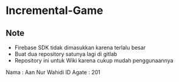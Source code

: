 # Incremental-Game

## Note
- Firebase SDK tidak dimasukkan karena terlalu besar
- Buat dua repository satunya lagi di gitlab
- Repository ini untuk Wiki karena cukup mudah penggunaannya

Nama : Aan Nur Wahidi
ID Agate : 201
